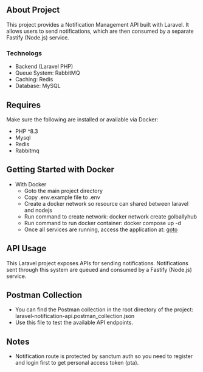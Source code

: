 ## About Project
This project provides a Notification Management API built with Laravel. It allows users to send notifications, which are then consumed by a separate Fastify (Node.js) service.

### Technologs
- Backend (Laravel PHP)
- Queue System: RabbitMQ
- Caching: Redis
- Database: MySQL

## Requires
Make sure the following are installed or available via Docker:
- PHP ^8.3
- Mysql
- Redis
- Rabbitmq

## Getting Started with Docker
- With Docker
    - Goto the main project directory
    - Copy .env.example file to .env
    - Create a docker network so resource can shared between laravel and nodejs
    - Run command to create network: docker network create golballyhub
    - Run command to run docker container: docker compose up -d
    - Once all services are running, access the application at: [goto](http://localhost:8000)

## API Usage
This Laravel project exposes APIs for sending notifications.
Notifications sent through this system are queued and consumed by a Fastify (Node.js) service.

## Postman Collection
- You can find the Postman collection in the root directory of the project: laravel-notification-api.postman_collection.json
- Use this file to test the available API endpoints.

## Notes
- Notification route is protected by sanctum auth so you need to register and login first to get personal access token (pta).